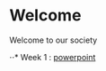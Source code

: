 # Welcome
Welcome to our society


⋅⋅* Week 1 : [powerpoint](https://drive.google.com/open?id=1MoTbw6uiWN_a-9PccGqaYAje6C7253T9RmBd9Ld-RC4)
